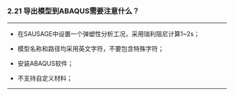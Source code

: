 ﻿### 2.21  导出模型到ABAQUS需要注意什么？

---

* 在SAUSAGE中设置一个弹塑性分析工况，采用瑞利阻尼计算1~2s；

* 模型名称和路径均采用英文字符，不要包含特殊字符；

* 安装ABAQUS软件；

* 不支持自定义材料；

---
